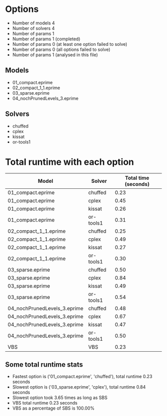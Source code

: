 

# Options


- Number of models         4
- Number of solvers        4
- Number of params         1
- Number of params         1 (completed)
- Number of params         0 (at least one option failed to solve)
- Number of params         0 (all options failed to solve)
- Number of params         1 (analysed in this file)


## Models


 - 01_compact.eprime
 - 02_compact_1_1.eprime
 - 03_sparse.eprime
 - 04_nochPrunedLevels_3.eprime


## Solvers


 - chuffed
 - cplex
 - kissat
 - or-tools1


# Total runtime with each option


 | Model | Solver | Total time (seconds) | 
 | -- | -- | -- | 
 | 01_compact.eprime | chuffed | 0.23 | 
 | 01_compact.eprime | cplex | 0.45 | 
 | 01_compact.eprime | kissat | 0.26 | 
 | 01_compact.eprime | or-tools1 | 0.31 | 
 | 02_compact_1_1.eprime | chuffed | 0.25 | 
 | 02_compact_1_1.eprime | cplex | 0.49 | 
 | 02_compact_1_1.eprime | kissat | 0.27 | 
 | 02_compact_1_1.eprime | or-tools1 | 0.30 | 
 | 03_sparse.eprime | chuffed | 0.50 | 
 | 03_sparse.eprime | cplex | 0.84 | 
 | 03_sparse.eprime | kissat | 0.49 | 
 | 03_sparse.eprime | or-tools1 | 0.54 | 
 | 04_nochPrunedLevels_3.eprime | chuffed | 0.48 | 
 | 04_nochPrunedLevels_3.eprime | cplex | 0.67 | 
 | 04_nochPrunedLevels_3.eprime | kissat | 0.47 | 
 | 04_nochPrunedLevels_3.eprime | or-tools1 | 0.50 | 
 | VBS | VBS | 0.23 | 


## Some total runtime stats


 - Fastest option is ('01_compact.eprime', 'chuffed'), total runtime 0.23 seconds
 - Slowest option is ('03_sparse.eprime', 'cplex'), total runtime 0.84 seconds
 - Slowest option took 3.65 times as long as SBS
 - VBS total runtime 0.23 seconds
 - VBS as a percentage of SBS is 100.00%
